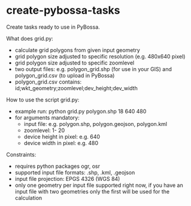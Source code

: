 # create-pybossa-tasks
Create tasks ready to use in PyBossa.

What does grid.py:
- calculate grid polygons from given input geometry
- grid polygon size adjusted to specific resolution (e.g. 480x640 pixel)
- grid polygon size adjusted to specific zoomlevel
- two output files: e.g. polygon_grid.shp (for use in your GIS) and polygon_grid.csv (to upload in PyBossa)
- polygon_grid.csv contains: id;wkt_geometry;zoomlevel;dev_height;dev_width

How to use the script grid.py:
- example run: python grid.py polygon.shp 18 640 480
- for arguments mandatory:
	- input file: e.g. polygon.shp, polygon.geojson, polygon.kml
	- zoomlevel: 1- 20
	- device height in pixel: e.g. 640
	- device width in pixel: e.g. 480

Constraints:
- requires python packages ogr, osr
- supported input file formats: .shp, .kml, .geojson
- input file projection: EPGS 4326 (WGS 84)
- only one geometry per input file supported right now, if you have an input file with two geometries only the first will be used for the calculation
